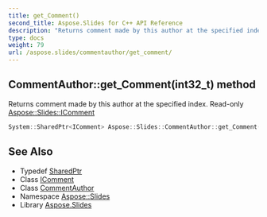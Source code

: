 ```yaml
---
title: get_Comment()
second_title: Aspose.Slides for C++ API Reference
description: "Returns comment made by this author at the specified index. Read-only Aspose::Slides::IComment"
type: docs
weight: 79
url: /aspose.slides/commentauthor/get_comment/
---
```

## CommentAuthor::get_Comment(int32_t) method


Returns comment made by this author at the specified index. Read-only [Aspose::Slides::IComment](../../icomment/)

```cpp
System::SharedPtr<IComment> Aspose::Slides::CommentAuthor::get_Comment(int32_t index) override
```

## See Also

* Typedef [SharedPtr](../../../system/sharedptr/)
* Class [IComment](../../icomment/)
* Class [CommentAuthor](../)
* Namespace [Aspose::Slides](../../)
* Library [Aspose.Slides](../../../)